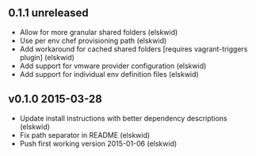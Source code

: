 ## 0.1.1 unreleased

* Allow for more granular shared folders (elskwid)
* Use per env chef provisioning path (elskwid)
* Add workaround for cached shared folders [requires vagrant-triggers plugin] (elskwid)
* Add support for vmware provider configuration (elskwid)
* Add support for individual env definition files (elskwid)

## v0.1.0 2015-03-28

* Update install instructions with better dependency descriptions (elskwid)
* Fix path separator in README (elskwid)
* Push first working version 2015-01-06 (elskwid)
